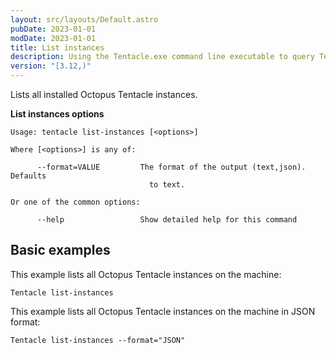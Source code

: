 ```yaml
---
layout: src/layouts/Default.astro
pubDate: 2023-01-01
modDate: 2023-01-01
title: List instances
description: Using the Tentacle.exe command line executable to query Tentacle settings.
version: "[3.12,)"
---
```


Lists all installed Octopus Tentacle instances.

**List instances options**

```text
Usage: tentacle list-instances [<options>]

Where [<options>] is any of:

      --format=VALUE         The format of the output (text,json). Defaults
                               to text.

Or one of the common options:

      --help                 Show detailed help for this command
```

## Basic examples

This example lists all Octopus Tentacle instances on the machine:

```
Tentacle list-instances
```

This example lists all Octopus Tentacle instances on the machine in JSON format:

```
Tentacle list-instances --format="JSON"
```
